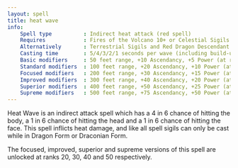 ```yaml
---
layout: spell
title: heat wave
info:
    Spell type          : Indirect heat attack (red spell)
    Requires            : Fires of the Volcano 10+ or Celestial Sigils
    Alternatively       : Terrestrial Sigils and Red Dragon Descendant
    Casting time        : 5/4/3/2/1 seconds per wave (including build-up)
    Basic modifiers     : 50 feet range, +10 Ascendancy, +5 Power (at rank 0)
    Standard modifiers  : 100 feet range, +20 Ascendancy, +10 Power (at rank 10)
    Focused modifiers   : 200 feet range, +30 Ascendancy, +15 Power (at rank 20)
    Improved modifiers  : 300 feet range, +40 Ascendancy, +20 Power (at rank 30)
    Superior modifiers  : 400 feet range, +50 Ascendancy, +25 Power (at rank 40)
    Supreme modifiers   : 500 feet range, +75 Ascendancy, +50 Power (at rank 50)
---
```


Heat Wave is an indirect attack spell which has a 4 in 6 chance of hitting the
body, a 1 in 6 chance of hitting the head and a 1 in 6 chance of hitting the
face.  This spell inflicts heat damage, and like all spell sigils can only be
cast while in Dragon Form or Draconian Form.

The focused, improved, superior and supreme versions of this spell are unlocked
at ranks 20, 30, 40 and 50 respectively.
